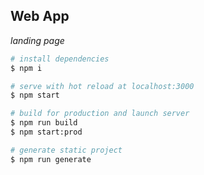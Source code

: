 ## Web App

_landing page_

```bash
# install dependencies
$ npm i

# serve with hot reload at localhost:3000
$ npm start

# build for production and launch server
$ npm run build
$ npm start:prod

# generate static project
$ npm run generate
```



